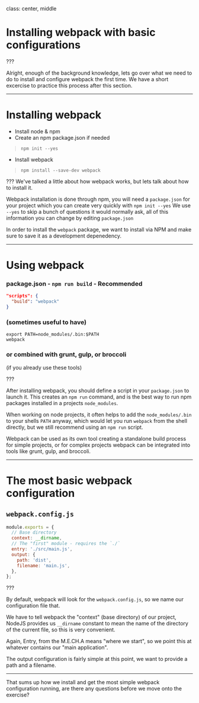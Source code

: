 class: center, middle
# Installing webpack with basic configurations

???

Alright, enough of the background knowledge, lets go over what we need to do to install and configure webpack the first time.  We have a short excercise to practice this process after this section.

---

# Installing webpack

* Install node & npm
* Create an npm package.json if needed
>  `npm init --yes`
* Install webpack
>  `npm install --save-dev webpack`

???
We've talked a little about how webpack works, but lets talk about how to install it.

Webpack installation is done through npm, you will need a `package.json` for your project which you can create very quickly with `npm init --yes`  We use `--yes` to skip a bunch of questions it would normally ask, all of this information you can change by editing `package.json`

In order to install the `webpack` package, we want to install via NPM and make sure to save it as a development depenedency.

---

# Using webpack

### package.json - `npm run build` - Recommended
```json
"scripts": {
  "build": "webpack"
}
```

### (sometimes useful to have)
```shell
export PATH=node_modules/.bin:$PATH
webpack
```

### or combined with grunt, gulp, or broccoli
(if you already use these tools)

???

After installing webpack, you should define a script in your `package.json` to launch it.  This creates an `npm run` command, and is the best way to run npm packages installed in a projects `node_modules`.

When working on node projects, it often helps to add the `node_modules/.bin` to your shells `PATH` anyway, which would let you run `webpack` from the shell directly, but we still recommend using an `npm run` script.

Webpack can be used as its own tool creating a standalone build process for simple projects, or for complex projects webpack can be integrated into tools like grunt, gulp, and broccoli.

---

# The most basic webpack configuration

## `webpack.config.js`

```js
module.exports = {
  // Base directory
  context: __dirname,
  // The "first" module - requires the `./`
  entry: './src/main.js',
  output: {
    path: 'dist',
    filename: 'main.js',
  },
};
```

???

By default, webpack will look for the `webpack.config.js`, so we name our configuration file that.

We have to tell webpack the "context" (base directory) of our project, NodeJS provides us `__dirname` constant to mean the name of the directory of the current file, so this is very convenient.

Again, Entry, from the M.E.CH.A means "where we start", so we point this at whatever contains our "main application".

The output configuration is fairly simple at this point, we want to provide a path and a filename.

------

That sums up how we install and get the most simple webpack configuration running, are there any questions before we move onto the exercise?
